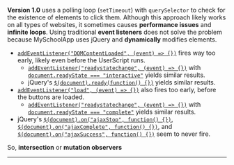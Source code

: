 **Version 1.0** uses a polling loop (`setTimeout`) with `querySelector` to check for the existence of elements to click them. Although this approach likely works on all types of websites, it sometimes causes **performance issues** and **infinite loops**. Using traditional **event listeners** does not solve the problem because MySchoolApp uses jQuery and **dynamically** modifies elements.
* [`addEventListener("DOMContentLoaded", (event) => {})`](https://developer.mozilla.org/en-US/docs/Web/API/Document/DOMContentLoaded_event) fires way too early, likely even before the UserScript runs.
  * [`addEventListener("readystatechange", (event) => {})`](https://developer.mozilla.org/en-US/docs/Web/API/Document/readystatechange_event) with [`document.readyState === "interactive"`](https://developer.mozilla.org/en-US/docs/Web/API/Document/readyState#readystatechange_as_an_alternative_to_domcontentloaded_event) yields similar results.
  * jQuery's [`$(document).ready(function() {})`](https://api.jquery.com/ready/) yields similar results. 
* [`addEventListener("load", (event) => {})`](https://developer.mozilla.org/en-US/docs/Web/API/Window/load_event) also fires too early, before the buttons are loaded.
  * [`addEventListener("readystatechange", (event) => {})`](https://developer.mozilla.org/en-US/docs/Web/API/Document/readystatechange_event) with [`document.readyState === "complete"`](https://developer.mozilla.org/en-US/docs/Web/API/Document/readyState#readystatechange_as_an_alternative_to_load_event) yields similar results.
* jQuery's [`$(document).on("ajaxStop", function() {})`](https://api.jquery.com/ajaxStop/), [`$(document).on("ajaxComplete", function() {})`](https://api.jquery.com/ajaxComplete/), and [`$(document).on("ajaxSuccess", function() {})`](https://api.jquery.com/ajaxSuccess/) seem to never fire.

So, **intersection** or **mutation observers**

***
